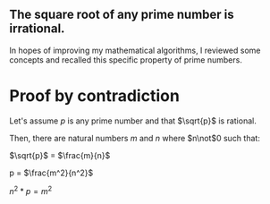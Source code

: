 ## The square root of any prime number is irrational.

In hopes of improving my mathematical algorithms, I reviewed some concepts and
recalled this specific property of prime numbers.

# Proof by contradiction

Let's assume *p* is any prime number and that $\sqrt{p}$ is rational.

Then, there are natural numbers *m* and *n* where $n\not$0 such that:

$\sqrt{p}$ = $\frac{m}{n}$

p = $\frac{m^2}{n^2}$

$n^2 * p= m^2$
